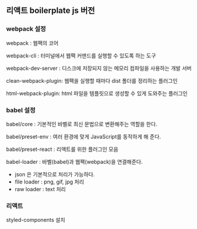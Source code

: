 ## 리액트 boilerplate js 버전

### webpack 설정
webpack : 웹팩의 코어

webpack-cli : 터미널에서 웹팩 커맨드를 실행할 수 있도록 하는 도구

webpack-dev-server : 디스크에 저장되지 않는 메모리 컴파일을 사용하는 개발 서버

clean-webpack-plugin: 웹팩을 실행할 때마다 dist 폴더를 정리하는 플러그인

html-webpack-plugin: html 파일을 템플릿으로 생성할 수 있게 도와주는 플러그인

### babel 설정

babel/core : 기본적인 바벨로 최신 문법으로 변환해주는 역할을 한다.

babel/preset-env : 여러 환경에 맞게 JavaScript를 동작하게 해 준다.

babel/preset-react : 리액트를 위한 플러그인 모음

babel-loader : 바벨(babel)과 웹팩(webpack)을 연결해준다.
- json 은 기본적으로 처리가 가능하다.
- file loader : png, gif, jpg 처리
- raw loader : text 처리

### 리액트
styled-components  설치
